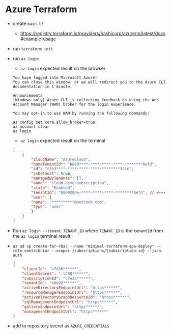 # Azure Terraform

* create `main.tf`
    * https://registry.terraform.io/providers/hashicorp/azurerm/latest/docs#example-usage
* run `terraform init`
* run `az login`
    * `az login` expected result on the browser
    ```
    You have logged into Microsoft Azure!
    You can close this window, or we will redirect you to the Azure CLI documentation in 1 minute.

    Announcements
    [Windows only] Azure CLI is collecting feedback on using the Web Account Manager (WAM) broker for the login experience.

    You may opt-in to use WAM by running the following commands:

    az config set core.allow_broker=true
    az account clear
    az login

    ```
    * `az login` expected result on the terminal

    ```json
    [
        {
            "cloudName": "AzureCloud",
            "homeTenantId": "b8e9****-****-****-****-********8efd",
            "id": "cfe3****-****-****-****-********3c4c",
            "isDefault": true,
            "managedByTenants": [],
            "name": "cloud-demo-subscription",
            "state": "Enabled",
            "tenantId": "b8e920ee-****-****-****-********8efd", // <--- TENANT_ID
            "user": {
            "name": "**********@outlook.com",
            "type": "user"
            }
        }
    ]
    ```

* Run `az login --tenant TENANT_ID` where `TENANT_ID` is the `tenantId` from the `az login` terminal result.

* `az ad sp create-for-rbac --name "minimal-terraform-spa-deploy" --role contributor --scopes /subscriptions/{subscription-id} --json-auth`
    ```json
    {
        "clientId": "e7d36******",
        "clientSecret": ".lC8Q******",
        "subscriptionId": "cfe3a******",
        "tenantId": "b8e92******",
        "activeDirectoryEndpointUrl": "https******",
        "resourceManagerEndpointUrl": "https******",
        "activeDirectoryGraphResourceId": "https******",
        "sqlManagementEndpointUrl": "https******",
        "galleryEndpointUrl": "https******",
        "managementEndpointUrl": "https******"
    }
    ```
* add to repository secret as `AZURE_CREDENTIALS`